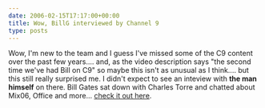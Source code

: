 ```yaml
---
date: 2006-02-15T17:17:00+00:00
title: Wow, BillG interviewed by Channel 9
type: posts
---
```

Wow, I'm new to the team and I guess I've missed some of the C9 content over the past few years.... and, as the video description says "the second time we've had Bill on C9" so maybe this isn't as unusual as I think.... but this still really surprised me. I didn't expect to see an inteview with **the man himself** on there. Bill Gates sat down with Charles Torre and chatted about Mix06, Office and more... [check it out here](http://channel9.msdn.com/showpost.aspx?postid=163166).
